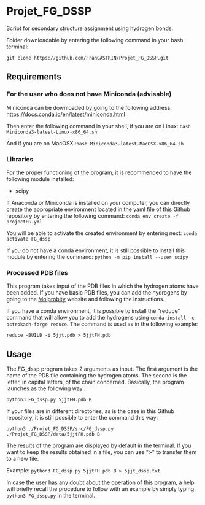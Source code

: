 # Projet_FG_DSSP
Script for secondary structure assignment using hydrogen bonds.

Folder downloadable by entering the following command in your bash terminal:

`git clone https://github.com/FranGASTRIN/Projet_FG_DSSP.git`
## Requirements
### For the user who does not have Miniconda (advisable)
Miniconda can be downloaded by going to the following address: https://docs.conda.io/en/latest/miniconda.html

Then enter the following command in your shell, if you are on Linux: `bash Miniconda3-latest-Linux-x86_64.sh`

And if you are on MacOSX :`bash Miniconda3-latest-MacOSX-x86_64.sh`
### Libraries
For the proper functioning of the program, it is recommended to have the following module installed:
- scipy

If Anaconda or Miniconda is installed on your computer, you can directly create the appropriate environment located in the yaml file of this Github repository by entering the following command:
`conda env create -f projectFG.yml`

You will be able to activate the created environment by entering next:
`conda activate FG_dssp`

If you do not have a conda environment, it is still possible to install this module by entering the command:
`python -m pip install --user scipy`
### Processed PDB files
This program takes input of the PDB files in which the hydrogen atoms have been added. If you have basic PDB files, you can add the hydrogens by going to the [Molprobity](http://molprobity.biochem.duke.edu/index.php) website and following the instructions.

If you have a conda environment, it is possible to install the "reduce" command that will allow you to add the hydrogens using
`conda install -c ostrokach-forge reduce`. The command is used as in the following example:

`reduce -BUILD -i 5jjt.pdb > 5jjtFH.pdb`
## Usage
The FG_dssp program takes 2 arguments as input. The first argument is the name of the PDB file containing the hydrogen atoms. The second is the letter, in capital letters, of the chain concerned. Basically, the program launches as the following way :

`python3 FG_dssp.py 5jjtFH.pdb B`

If your files are in different directories, as is the case in this Github repository, it is still possible to enter the command this way:

`python3 ./Projet_FG_DSSP/src/FG_dssp.py ./Projet_FG_DSSP/data/5jjtFH.pdb B`

The results of the program are displayed by default in the terminal. If you want to keep the results obtained in a file, you can use ">" to transfer them to a new file. 

Example: `python3 FG_dssp.py 5jjtFH.pdb B > 5jjt_dssp.txt`

In case the user has any doubt about the operation of this program, a help will briefly recall the procedure to follow with an example by simply typing `python3 FG_dssp.py` in the terminal.
